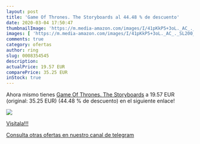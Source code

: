 ```yaml
---
layout: post
title: 'Game Of Thrones. The Storyboards al 44.48 % de descuento'
date: 2020-03-04 17:50:47
thumbnailImage: 'https://m.media-amazon.com/images/I/41pKkP5+3oL._AC_._SL200_.jpg'
images: [ 'https://m.media-amazon.com/images/I/41pKkP5+3oL._AC_._SL200_.jpg' ]
comments: true
category: ofertas
author: ring
slug: 0008354545
description:
actualPrice: 19.57 EUR
comparePrice: 35.25 EUR
inStock: true
---
```


Ahora mismo tienes [Game Of Thrones. The Storyboards](https://www.amazon.com/dp/0008354545/?tag=redken08-20) a 19.57 EUR (original: 35.25 EUR) (44.48 %  de descuento) en el siguiente enlace!

[![](https://m.media-amazon.com/images/I/41pKkP5+3oL._AC_._SL200_.jpg)](https://www.amazon.com/dp/0008354545/?tag=redken08-20)

[Visítala!!!](https://www.amazon.com/dp/0008354545/?tag=redken08-20)

[Consulta otras ofertas en nuestro canal de telegram](https://t.me/s/ofertas25)

